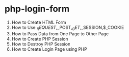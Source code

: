 # php-login-form

1. How to Create HTML Form<br>
2. How to Use $_REQUEST,$_POST,$_GET,$_SESSION,$_COOKIE<br>
3. How to Pass Data from One Page to Other Page<br>
4. How to Create PHP Session<br>
5. How to Destroy PHP Session<br>
6. How to Create Login Page using PHP<br>
